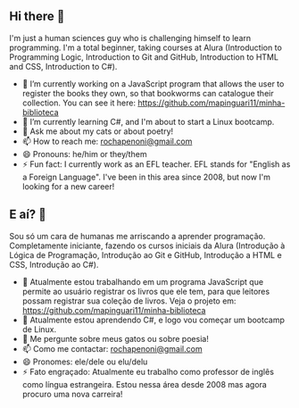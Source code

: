 ## Hi there 👋

<!--
**mapinguari11/mapinguari11** is a ✨ _special_ ✨ repository because its `README.md` (this file) appears on your GitHub profile.

Here are some ideas to get you started:

- 🔭 I’m currently working on ...
- 🌱 I’m currently learning ...
- 👯 I’m looking to collaborate on ...
- 🤔 I’m looking for help with ...
- 💬 Ask me about ...
- 📫 How to reach me: ...
- 😄 Pronouns: ...
- ⚡ Fun fact: ...
-->
I'm just a human sciences guy who is challenging himself to learn programming.
I'm a total beginner, taking courses at Alura (Introduction to Programming Logic, Introduction to Git and GitHub, Introduction to HTML and CSS, Introduction to C#).

- 🔭 I’m currently working on a JavaScript program that allows the user to register the books they own, so that bookworms can catalogue their collection. You can see it here: https://github.com/mapinguari11/minha-biblioteca
- 🌱 I’m currently learning C#, and I'm about to start a Linux bootcamp.
- 💬 Ask me about my cats or about poetry!
- 📫 How to reach me: rochapenoni@gmail.com
- 😄 Pronouns: he/him or they/them
- ⚡ Fun fact: I currently work as an EFL teacher. EFL stands for "English as a Foreign Language". I've been in this area since 2008, but now I'm looking for a new career!

## E aí? 👋

Sou só um cara de humanas me arriscando a aprender programação.
Completamente iniciante, fazendo os cursos iniciais da Alura (Introdução à Lógica de Programação, Introdução ao Git e GitHub, Introdução a HTML e CSS, Introdução ao C#).

- 🔭 Atualmente estou trabalhando em um programa JavaScript que permite ao usuário registrar os livros que ele tem, para que leitores possam registrar sua coleção de livros. Veja o projeto em: https://github.com/mapinguari11/minha-biblioteca
- 🌱 Atualmente estou aprendendo C#, e logo vou começar um bootcamp de Linux.
- 💬 Me pergunte sobre meus gatos ou sobre poesia!
- 📫 Como me contactar: rochapenoni@gmail.com
- 😄 Pronomes: ele/dele ou elu/delu
- ⚡ Fato engraçado: Atualmente eu trabalho como professor de inglês como língua estrangeira. Estou nessa área desde 2008 mas agora procuro uma nova carreira!
